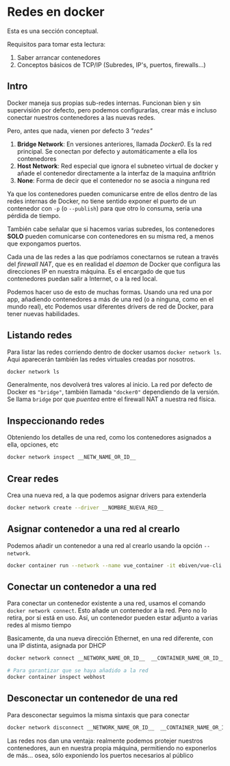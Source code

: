 # Redes en docker

Esta es una sección conceptual.

Requisitos para tomar esta lectura:
1. Saber arrancar contenedores
2. Conceptos básicos de TCP/IP (Subredes, IP's, puertos, firewalls...)

## Intro

Docker maneja sus propias sub-redes internas. Funcionan bien y sin supervisión por defecto, pero podemos configurarlas, crear más e incluso conectar nuestros contenedores a las nuevas redes.

Pero, antes que nada, vienen por defecto 3 *"redes"*

1. **Bridge Network**: En versiones anteriores, llamada *Docker0*. Es la red principal. Se conectan por defecto y automáticamente a ella los contenedores
2. **Host Network**: Red especial que ignora el subneteo virtual de docker y añade el contenedor directamente a la interfaz de la maquina anfitrión
3. **None**: Forma de decir que el contenedor no se asocia a ninguna red

Ya que los contenedores pueden comunicarse entre de ellos dentro de las redes internas de Docker, no tiene sentido exponer el puerto de un contenedor con `-p` (o `--publish`) para que otro lo consuma, sería una pérdida de tiempo.

También cabe señalar que si hacemos varias subredes, los contenedores **SOLO** pueden comunicarse con contenedores en su misma red, a menos que expongamos puertos. 

Cada una de las redes a las que podríamos conectarnos se rutean a través del *firewall NAT*, que es en realidad el *daemon* de Docker que configura las direcciones IP en nuestra máquina. Es el encargado de que tus contenedores puedan salir a Internet, o a la red local.

Podemos hacer uso de esto de muchas formas. Usando una red una por app, añadiendo contenedores a más de una red (o a ninguna, como en el mundo real), etc
Podemos usar diferentes drivers de red de Docker, para tener nuevas habilidades.


## Listando redes

Para listar las redes corriendo dentro de docker usamos `docker network ls`. Aqui aparecerán también las redes virtuales creadas por nosotros.

``` bash
docker network ls
```

Generalmente, nos devolverá tres valores al inicio. La red por defecto de Docker es `"bridge"`, también llamada `"docker0"` dependiendo de la versión. Se llama `bridge` por que *puentea* entre el firewall NAT a nuestra red física.

## Inspeccionando redes

Obteniendo los detalles de una red, como los contenedores asignados a ella, opciones, etc

``` bash
docker network inspect __NETW_NAME_OR_ID__
```

## Crear redes

Crea una nueva red, a la que podemos asignar drivers para extenderla

``` bash
docker network create --driver __NOMBRE_NUEVA_RED__
```

## Asignar contenedor a una red al crearlo

Podemos añadir un contenedor a una red al crearlo usando la opción `--network`.

``` bash
docker container run --network --name vue_container -it ebiven/vue-cli
```

## Conectar un contenedor a una red 

Para conectar un contenedor existente a una red, usamos el comando `docker network connect`. Esto añade un contenedor a la red. Pero no lo retira, por si está en uso. Así, un contenedor pueden estar adjunto a varias redes al mismo tiempo

Basicamente, da una nueva dirección Ethernet, en una red diferente, con una IP distinta, asignada por DHCP

``` bash
docker network connect __NETWORK_NAME_OR_ID__  __CONTAINER_NAME_OR_ID__

# Para garantizar que se haya añadido a la red
docker container inspect webhost
```

## Desconectar un contenedor de una red

Para desconectar seguimos la misma sintaxis que para conectar

``` bash
docker network disconnect __NETWORK_NAME_OR_ID__  __CONTAINER_NAME_OR_ID__
```

Las redes nos dan una ventaja: realmente podemos protejer nuestros contenedores, aun en nuestra propia máquina, permitiendo no exponerlos de más... osea, sólo exponiendo los puertos necesarios al público

``` bash

```



